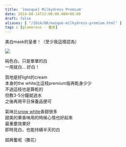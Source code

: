 ```yaml
---
title: '[masque] Milkydress Premium'
date: 2014-08-14T22:00:00.000+08:00
draft: false
aliases: [ "/2014/08/masque-milkydress-premium.html" ]
tags : [glamorous - 畫皮]
---
```


美白mask的皇者！（至少我這樣認為）  

![](/images/milkydress.jpg)

純色白，只是單單的白  
一用就白… 好白！  
  
質地是好light的cream  
本身的the white比這枝premium版再乾身少少  
不過這枝也是算乾的  
但敷3-5分鐘就過水  
之後再用平日保養品便可  
  
氣味比[snow white](http://www.hidie.net/2014/08/masque-secret-key-snow-white-milky-pack.html)香甜很多  
甜美的果香味用的時候心情也好起來  
最重要效果好  
即時見白，也能持續半天的白  
  
超興奮呢（撒花）
